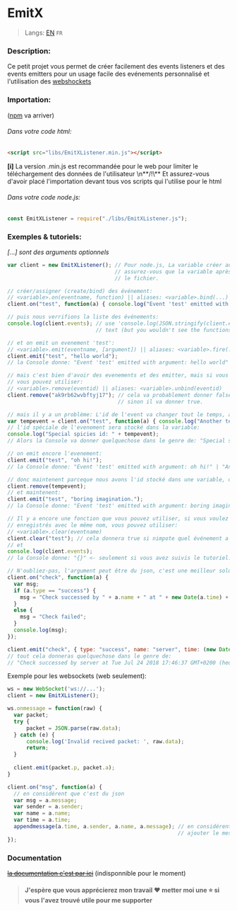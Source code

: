 # EmitX
> Langs: [EN](README.md) `FR`
### Description:
Ce petit projet vous permet de créer facilement des events listeners et des events emitters pour un usage facile des evénements personnalisé et l'utilisation des [webshockets](https://www.websocket.org/)

### Importation:
([npm](https://www.npmjs.com/) va arriver)

###### Dans votre code html:
```html
<script src="libs/EmitXListener.min.js"></script>
```
**[i]** La version .min.js est recommandée pour le web pour limiter le téléchargement des données de l'utilisateur
\n**/!\\** Et assurez-vous d'avoir placé l'importation devant tous vos scripts qui l'utilise pour le html

###### Dans votre code node.js:
```javascript
const EmitXListener = require("./libs/EmitXListener.js");
```

### Exemples & tutoriels:
*\[...\] sont des arguments optionnels*
```javascript
var client = new EmitXListener(); // Pour node.js, La variable créer au dessus a besoin d'utilise sa aussi,
                                  // assurez-vous que la variable après le 'new' est la variable qui 'require'
                                  // le fichier.

// créer/assigner (create/bind) des événement:
// <variable>.on(eventname, function) || aliases: <variable>.bind(...)
client.on("test", function(a) { console.log("Event 'test' emitted with argument: " + a); });

// puis nous verrifions la liste des événements:
console.log(client.events); // use 'console.log(JSON.stringify(client.events));' instead if you want to be a
                            // text (but you wouldn't see the functions)

// et on emit un evenement 'test':
// <variable>.emit(eventname, [argument]) || aliases: <variable>.fire(...)
client.emit("test", "hello world");
// la Console donne: "Event 'test' emitted with argument: hello world"

// mais c'est bien d'avoir des evenements et des emitter, mais si vous voulez en supprimer un,
// vous pouvez utiliser:
// <variable>.remove(eventid) || aliases: <variable>.unbind(eventid)
client.remove("ak9rb62wvbftyj17"); // cela va probablement donner false car l'id n'existe pas,
                                   // sinon il va donner true.

// mais il y a un problème: L'id de l'event va changer tout le temps, alors pour fixer ça, vous pouvez utiliser:
var tempevent = client.on("test", function(a) { console.log("Another test function.") });
// l'id spéciale de l'evenement sera stocké dans la variable:
console.log("Special spicies id: " + tempevent);
// Alors la Console va donner quelquechose dans le genre de: "Special spicies id: ozcmtdnqxzs9vzkh"

// on emit encore l'evenement:
client.emit("test", "oh hi!");
// la Console donne: "Event 'test' emitted with argument: oh hi!" | "Another test function."

// donc maintenent parceque nous avons l'id stocké dans une variable, on peut supprimer l'événement:
client.remove(tempevent);
// et maintenent:
client.emit("test", "boring imagination.");
// la Console donne: "Event 'test' emitted with argument: boring imagination."

// Il y a encore une fonction que vous pouvez utiliser, si vous voulez supprimer tous les événements
// enregistrés avec le même nom, vous pouvez utiliser:
// <variable>.clear(eventname)
client.clear("test"); // cela donnera true si nimpote quel événement a été trouvé
// et
console.log(client.events);
// la Console donne: "{}" <- seulement si vous avez suivis le tutoriel.

// N'oubliez-pas, l'argument peut être du json, c'est une meilleur solution que je recommande:
client.on("check", function(a) {
  var msg;
  if (a.type == "success") {
    msg = "Check successed by " + a.name + " at " + new Date(a.time) + "!";
  }
  else {
    msg = "Check failed";
  }
  console.log(msg);
});

client.emit("check", { type: "success", name: "server", time: (new Date).getTime() } );
// tout cela donneras quelquechose dans le genre de:
// "Check successed by server at Tue Jul 24 2018 17:46:37 GMT+0200 (heure d’été d’Europe centrale)!" 
```
Exemple pour les websockets (web seulement):
```javascript
ws = new WebSocket('ws://...');
client = new EmitXListener();

ws.onmessage = function(raw) {
  var packet;
  try {
      packet = JSON.parse(raw.data);
  } catch (e) {
      console.log('Invalid recived packet: ', raw.data);
      return;
  }
    
  client.emit(packet.p, packet.a);
}

client.on("msg", function(a) {
  // en considérent que c'est du json
  var msg = a.message;
  var sender = a.sender;
  var name = a.name;
  var time = a.time;
  appendmessage(a.time, a.sender, a.name, a.message); // en considérent que c'est un fonction qui va
                                                      // ajouter le message sur la page
});
```

### Documentation
~~[la documentation c'est par ici](https://github.com/Loxoz/EmitX/wiki)~~ (indisponnible pour le moment)

> #### J'espère que vous apprécierez mon travail ❤️ metter moi une ⭐️ si vous l'avez trouvé utile pour me supporter
